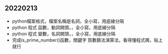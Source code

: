 

## 20220213
* python檔案格式，檔案名稱是名詞，全小寫，用底線分隔
* python 程式 函數，動詞開頭，，全小寫，用底線分隔
* python 程式 變數，名詞開頭，，全小寫，用底線分隔
* 完成is_prime_number()函數，關鍵字 質數篩法演算法，看得懂程式碼，貼上就行